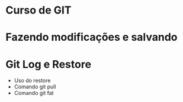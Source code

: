 # Curso de GIT

# Fazendo modificações e salvando 

# Git Log e Restore 

* Uso do restore
* Comando git pull
* Comando git fat
